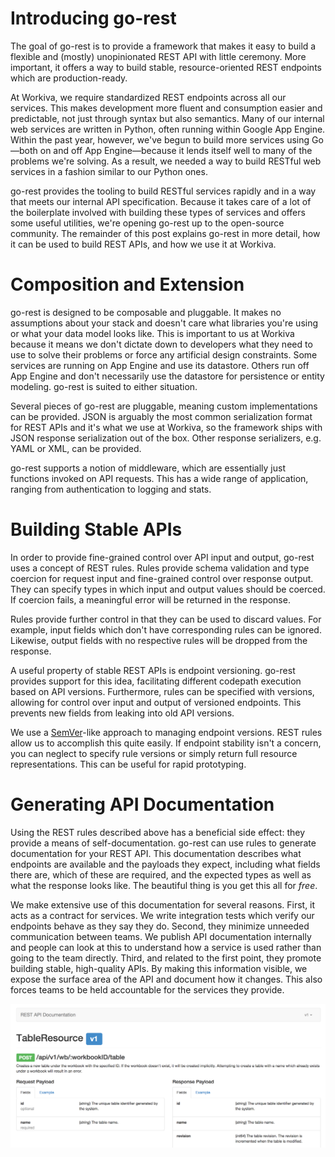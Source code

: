 # Introducing go-rest

The goal of go-rest is to provide a framework that makes it easy to build a flexible and (mostly) unopinionated REST API with little ceremony. More important, it offers a way to build stable, resource-oriented REST endpoints which are production-ready.

At Workiva, we require standardized REST endpoints across all our services. This makes development more fluent and consumption easier and predictable, not just through syntax but also semantics. Many of our internal web services are written in Python, often running within Google App Engine. Within the past year, however, we've begun to build more services using Go—both on and off App Engine—because it lends itself well to many of the problems we're solving. As a result, we needed a way to build RESTful web services in a fashion similar to our Python ones.

go-rest provides the tooling to build RESTful services rapidly and in a way that meets our internal API specification. Because it takes care of a lot of the boilerplate involved with building these types of services and offers some useful utilities, we're opening go-rest up to the open-source community. The remainder of this post explains go-rest in more detail, how it can be used to build REST APIs, and how we use it at Workiva.

# Composition and Extension 

go-rest is designed to be composable and pluggable. It makes no assumptions about your stack and doesn't care what libraries you're using or what your data model looks like. This is important to us at Workiva because it means we don't dictate down to developers what they need to use to solve their problems or force any artificial design constraints. Some services are running on App Engine and use its datastore. Others run off App Engine and don't necessarily use the datastore for persistence or entity modeling. go-rest is suited to either situation.

Several pieces of go-rest are pluggable, meaning custom implementations can be provided. JSON is arguably the most common serialization format for REST APIs and it's what we use at Workiva, so the framework ships with JSON response serialization out of the box. Other response serializers, e.g. YAML or XML, can be provided.

go-rest supports a notion of middleware, which are essentially just functions invoked on API requests. This has a wide range of application, ranging from authentication to logging and stats.

# Building Stable APIs

In order to provide fine-grained control over API input and output, go-rest uses a concept of REST rules. Rules provide schema validation and type coercion for request input and fine-grained control over response output. They can specify types in which input and output values should be coerced. If coercion fails, a meaningful error will be returned in the response.

Rules provide further control in that they can be used to discard values. For example, input fields which don't have corresponding rules can be ignored. Likewise, output fields with no respective rules will be dropped from the response.

A useful property of stable REST APIs is endpoint versioning. go-rest provides support for this idea, facilitating different codepath execution based on API versions. Furthermore, rules can be specified with versions, allowing for control over input and output of versioned endpoints. This prevents new fields from leaking into old API versions.

We use a [SemVer](http://semver.org/)-like approach to managing endpoint versions. REST rules allow us to accomplish this quite easily. If endpoint stability isn't a concern, you can neglect to specify rule versions or simply return full resource representations. This can be useful for rapid prototyping.

# Generating API Documentation

Using the REST rules described above has a beneficial side effect: they provide a means of self-documentation. go-rest can use rules to generate documentation for your REST API. This documentation describes what endpoints are available and the payloads they expect, including what fields there are, which of these are required, and the expected types as well as what the response looks like. The beautiful thing is you get this all for *free*.

We make extensive use of this documentation for several reasons. First, it acts as a contract for services. We write integration tests which verify our endpoints behave as they say they do. Second, they minimize unneeded communication between teams. We publish API documentation internally and people can look at this to understand how a service is used rather than going to the team directly. Third, and related to the first point, they promote building stable, high-quality APIs. By making this information visible, we expose the surface area of the API and document how it changes. This also forces teams to be held accountable for the services they provide.

![Generated Documentation](https://github.com/Workiva/go-rest/raw/blog_post/docs_example.png)
